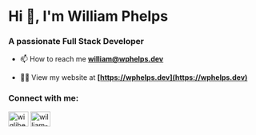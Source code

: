 # Hi 👋, I'm William Phelps

### A passionate Full Stack Developer

- 📫 How to reach me **william@wphelps.dev**

- 👨‍💻 View my website at **[https://wphelps.dev](https://wphelps.dev)**

<h3 align="left">Connect with me:</h3>
<p align="left">
<a href="https://github.com/wiglibet" target="blank"><img align="center" src="https://raw.githubusercontent.com/rahuldkjain/github-profile-readme-generator/master/src/images/icons/Social/github.svg" alt="wiglibet" height="30" width="40" /></a>
<a href="https://linkedin.com/in/william-phelps-03" target="blank"><img align="center" src="https://raw.githubusercontent.com/rahuldkjain/github-profile-readme-generator/master/src/images/icons/Social/linked-in-alt.svg" alt="william-phelps-03" height="30" width="40" /></a>
</p>

